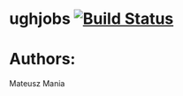 # ughjobs [![Build Status](https://travis-ci.org/ughjobs/ughjobs.svg?branch=master)](https://travis-ci.org/ughjobs/ughjobs)
# Authors:
Mateusz Mania

